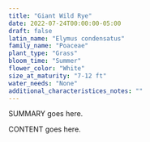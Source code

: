 ```yaml
---
title: "Giant Wild Rye"
date: 2022-07-24T00:00:00-05:00
draft: false
latin_name: "Elymus condensatus"
family_name: "Poaceae"
plant_type: "Grass"
bloom_time: "Summer"
flower_color: "White"
size_at_maturity: "7-12 ft"
water_needs: "None"
additional_characteristices_notes: ""
---
```


SUMMARY goes here.

<!--more-->

CONTENT goes here.